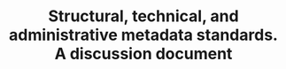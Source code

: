 ---
layout: report
pub_date: 2000-12-01
title: "Structural, technical, and administrative metadata standards. A discussion document"
authors: 
    - McDonough, Jerome
redirect_to: https://old.diglib.org/standards/stamdframe.htm
org: DLF
description: ""
---